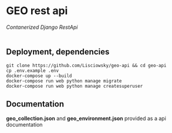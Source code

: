 # GEO rest api
*Contanerized Django RestApi*
<br></br>
## Deployment, dependencies
```
git clone https://github.com/Lisciowsky/geo-api && cd geo-api
cp .env.example .env
docker-compose up --build
docker-compose run web python manage migrate
docker-compose run web python manage createsuperuser
```

## Documentation
**geo_collection.json** and **geo_environment.json** provided as a api documentation